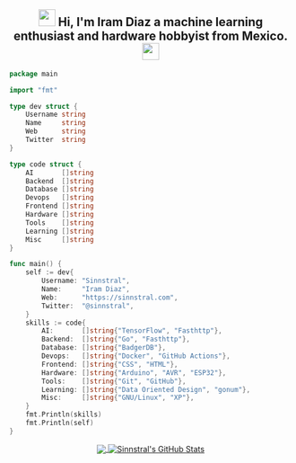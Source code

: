 <h2 align="center">
	<img src="https://github.com/sinnstral/sinnstral/gopher.gif" width="30" />
  Hi, I'm Iram Diaz a machine learning enthusiast and hardware hobbyist from Mexico.
	<img src="https://github.com/sinnstral/sinnstral/gopher.gif" width="30" />
</h2>

```go
package main

import "fmt"

type dev struct {
	Username string
	Name     string
	Web      string
	Twitter  string
}

type code struct {
	AI       []string
	Backend  []string
	Database []string
	Devops   []string
	Frontend []string
	Hardware []string
	Tools    []string
	Learning []string
	Misc     []string
}

func main() {
	self := dev{
		Username: "Sinnstral",
		Name:     "Iram Diaz",
		Web:      "https://sinnstral.com",
		Twitter:  "@sinnstral",
	}
	skills := code{
		AI:       []string{"TensorFlow", "Fasthttp"},
		Backend:  []string{"Go", "Fasthttp"},
		Database: []string{"BadgerDB"},
		Devops:   []string{"Docker", "GitHub Actions"},
		Frontend: []string{"CSS", "HTML"},
		Hardware: []string{"Arduino", "AVR", "ESP32"},
		Tools:    []string{"Git", "GitHub"},
		Learning: []string{"Data Oriented Design", "gonum"},
		Misc:     []string{"GNU/Linux", "XP"},
	}
	fmt.Println(skills)
	fmt.Println(self)
}
```

<p align="center">
  <a href="https://github.com/sinnstral/sinnstral">
    <img align="center" src="https://github-readme-stats.vercel.app/api/top-langs/?username=sinnstral&hide=java,html&title_color=ffffff&text_color=c9cacc&icon_color=2bbc8a&bg_color=1d1f21" />
  </a>
  <a href="https://github.com/sinnstral/sinnstral">
    <img align="center" src="https://github-readme-stats.vercel.app/api?username=sinnstral&show_icons=true&line_height=27&count_private=true&title_color=ffffff&text_color=c9cacc&icon_color=2bbc8a&bg_color=1d1f21" alt="Sinnstral's GitHub Stats" />
  </a>
</p>
